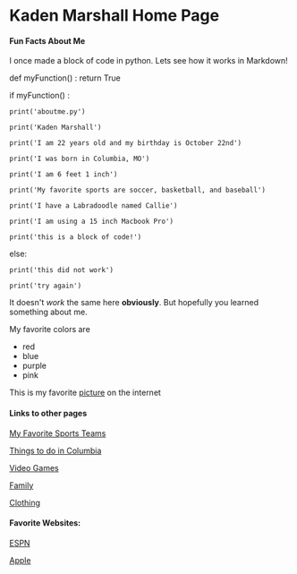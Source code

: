 # Kaden Marshall Home Page

#### Fun Facts About Me
I once made a block of code in python. Lets see how it works in Markdown!

def myFunction() :
    return True

if myFunction() :

    print('aboutme.py')
        
    print('Kaden Marshall')
        
    print('I am 22 years old and my birthday is October 22nd')
        
    print('I was born in Columbia, MO')
        
    print('I am 6 feet 1 inch')
        
    print('My favorite sports are soccer, basketball, and baseball')
        
    print('I have a Labradoodle named Callie')
        
    print('I am using a 15 inch Macbook Pro')
        
    print('this is a block of code!')
    
else:

    print('this did not work')
    
    print('try again')

It doesn't *work* the same here **obviously**. But hopefully you learned something about me.

My favorite colors are

- red 
- blue
- purple
- pink

This is my favorite [picture](https://i.ytimg.com/vi/hAq443fhyDo/maxresdefault.jpg) on the internet

#### Links to other pages
[My Favorite Sports Teams](MyFavoriteSportsTeams.md) 

[Things to do in Columbia](ThingstodoinColumbia.md)

[Video Games](VideoGames.md)

[Family](Family.md)

[Clothing](Clothing.md)


#### Favorite Websites:

[ESPN](https://www.espn.com)

[Apple](https://www.apple.com)
